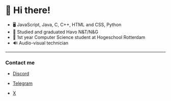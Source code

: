 # 👋 Hi there!

- 🖥️ JavaScript, Java, C, C++, HTML and CSS, Python
- 📜 Studied and graduated Havo N&T/N&G
- 🏫 1st year Computer Science student at Hogeschool Rotterdam
- 🔊 Audio-visual technician
-------------------------------------------------
### Contact me
- [Discord](https://discord.com/users/719880130280816730)

- [Telegram](https://t.me/mverkaik)

- [X](https://x.com/MikeVerkaik_)



